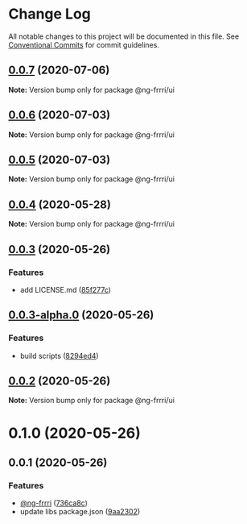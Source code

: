 # Change Log

All notable changes to this project will be documented in this file.
See [Conventional Commits](https://conventionalcommits.org) for commit guidelines.

## [0.0.7](https://github.com/bitflut/ng-frrri/compare/@ng-frrri/ui@0.0.6...@ng-frrri/ui@0.0.7) (2020-07-06)

**Note:** Version bump only for package @ng-frrri/ui





## [0.0.6](https://github.com/bitflut/ng-frrri/compare/@ng-frrri/ui@0.0.5...@ng-frrri/ui@0.0.6) (2020-07-03)

**Note:** Version bump only for package @ng-frrri/ui





## [0.0.5](https://github.com/bitflut/ng-frrri/compare/@ng-frrri/ui@0.0.4...@ng-frrri/ui@0.0.5) (2020-07-03)

**Note:** Version bump only for package @ng-frrri/ui





## [0.0.4](https://github.com/bitflut/ng-frrri/compare/@ng-frrri/ui@0.0.3...@ng-frrri/ui@0.0.4) (2020-05-28)

**Note:** Version bump only for package @ng-frrri/ui





## [0.0.3](https://github.com/bitflut/ng-frrri/compare/@ng-frrri/ui@0.0.3-alpha.0...@ng-frrri/ui@0.0.3) (2020-05-26)


### Features

* add LICENSE.md ([85f277c](https://github.com/bitflut/ng-frrri/commit/85f277c72c6a32387b2116dcccd86c6fe44152ad))





## [0.0.3-alpha.0](https://github.com/bitflut/ng-frrri/compare/@ng-frrri/ui@0.0.2...@ng-frrri/ui@0.0.3-alpha.0) (2020-05-26)


### Features

* build scripts ([8294ed4](https://github.com/bitflut/ng-frrri/commit/8294ed42f94f174d968dc4074f03e3d1347b5c81))





## [0.0.2](https://github.com/bitflut/ng-frrri/compare/@ng-frrri/ui@0.1.0...@ng-frrri/ui@0.0.2) (2020-05-26)

**Note:** Version bump only for package @ng-frrri/ui





# 0.1.0 (2020-05-26)



## 0.0.1 (2020-05-26)


### Features

* [@ng-frrri](https://github.com/ng-frrri) ([736ca8c](https://github.com/bitflut/ng-frrri/commit/736ca8cda25f2c01e3ae1ca834ed90f528578419))
* update libs package.json ([9aa2302](https://github.com/bitflut/ng-frrri/commit/9aa23023dc203a420e23a09e2f49dac34b5304cb))
